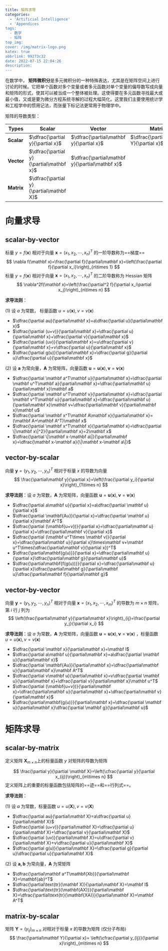 ```yaml
---
title: 矩阵求导
categories:
  - 'Artificial Intelligence'
  - 'Appendices
tags:
  - 数学
  - 矩阵
top_img: 
cover: /img/matrix-logo.png
katex: true
abbrlink: 99273c32
date: 2022-07-15 22:04:26
description:
---
```


在数学中， **矩阵微积分**是多元微积分的一种特殊表达，尤其是在矩阵空间上进行讨论的时候。它把单个函数对多个变量或者多元函数对单个变量的偏导数写成向量和矩阵的形式，使其可以被当成一个整体被处理。这使得要在多元函数寻找最大或最小值，又或是要为微分方程系统寻解的过程大幅简化。这里我们主要使用统计学和工程学中的惯用记法，而张量下标记法更常用于物理学中。

矩阵的导数类型：

| Types      | Scalar                                  | Vector                                         | Matrix                                  |
| ---------- | --------------------------------------- | ---------------------------------------------- | --------------------------------------- |
| **Scalar** | $\dfrac{\partial y}{\partial x}$        | $\dfrac{\partial\mathbf y}{\partial x}$        | $\dfrac{\partial\mathbf Y}{\partial x}$ |
| **Vector** | $\dfrac{\partial y}{\partial\mathbf x}$ | $\dfrac{\partial\mathbf y}{\partial\mathbf x}$ |                                         |
| **Matrix** | $\dfrac{\partial y}{\partial\mathbf X}$ |                                                |                                         |

# 向量求导

## scalar-by-vector

标量 $y=f(\mathbf x)$ 相对于向量 $\mathbf x=(x_1,x_2,\cdots,x_n)^T$ 的一阶导数称为==梯度==
$$
\nabla f(\mathbf x)=\frac{\partial f}{\partial\mathbf x}=\left(\frac{\partial f}{\partial x_i}\right)_{n\times 1}
$$
标量 $y=f(\mathbf x)$ 相对于向量 $\mathbf x=(x_1,x_2,\cdots,x_n)^T$ 的二阶导数称为 Hessian 矩阵
$$
\nabla^2f(\mathbf x)=\left(\frac{\partial^2 f}{\partial x_i\partial x_j}\right)_{n\times n}
$$

**求导法则**：

(1) 设 $a$ 为常数， 标量函数 $u=u(\mathbf x),v=v(\mathbf x)$ 

- $\dfrac{\partial au}{\partial\mathbf x}=a\dfrac{\partial u}{\partial\mathbf x}$ 
- $\dfrac{\partial (u+v)}{\partial\mathbf x}=\dfrac{\partial u}{\partial\mathbf x}+\dfrac{\partial v}{\partial\mathbf x}$ 
- $\dfrac{\partial (uv)}{\partial\mathbf x}=u\dfrac{\partial v}{\partial\mathbf x}+v\dfrac{\partial u}{\partial\mathbf x}$ 
- $\dfrac{\partial g(u)}{\partial\mathbf x}=\dfrac{\partial g}{\partial u}\dfrac{\partial u}{\partial\mathbf x}$

(2)  设 $\mathbf a$ 为常向量，$\mathbf A$ 为常矩阵，向量函数 $\mathbf u=\mathbf u(\mathbf x),\mathbf v=\mathbf v(\mathbf x)$ 

- $\dfrac{\partial \mathbf a^T\mathbf u}{\partial\mathbf x}=\dfrac{\partial \mathbf u^T\mathbf a}{\partial\mathbf x}=\dfrac{\partial\mathbf u}{\partial\mathbf x}\mathbf a$
- $\dfrac{\partial \mathbf u^T\mathbf v}{\partial\mathbf x}=\dfrac{\partial \mathbf v^T\mathbf u}{\partial\mathbf x}=\dfrac{\partial\mathbf u}{\partial\mathbf x}\mathbf v+\dfrac{\partial\mathbf v}{\partial\mathbf x}\mathbf u$
- $\dfrac{\partial \mathbf x^T\mathbf A\mathbf x}{\partial\mathbf x}=(\mathbf A+\mathbf A^T)\mathbf x$
- $\dfrac{\partial \mathbf x^T\mathbf x}{\partial\mathbf x}=\dfrac{\partial \|\mathbf x\|^2}{\partial\mathbf x}=2\mathbf x$
- $\dfrac{\partial \|\mathbf x-\mathbf a\|}{\partial\mathbf x}=\dfrac{\mathbf x-\mathbf a}{\|\mathbf x-\mathbf a\|}$

## vector-by-scalar

向量 $\mathbf y=(y_1,y_2,\cdots,y_n)^T$ 相对于标量 $x$ 的导数为向量
$$
\frac{\partial\mathbf y}{\partial x}=\left(\frac{\partial y_i}{\partial x}\right)_{1\times n}
$$

**求导法则**：设 $a$ 为常数，$\mathbf A$ 为常矩阵，向量函数 $\mathbf u=\mathbf u(\mathbf x),\mathbf v=\mathbf v(\mathbf x)$ 

- $\dfrac{\partial a\mathbf u}{\partial x}=a\dfrac{\partial \mathbf u}{\partial x}$
- $\dfrac{\partial \mathbf{Au}}{\partial x}=\dfrac{\partial \mathbf u}{\partial x}\mathbf A^T$
- $\dfrac{\partial (\mathbf{u+v})}{\partial x}=\dfrac{\partial\mathbf u}{\partial x}+\dfrac{\partial\mathbf v}{\partial x}$
- $\dfrac{\partial (\mathbf u^T\times \mathbf v)}{\partial x}=\dfrac{\partial\mathbf u}{\partial x}\times\mathbf v+\mathbf u^T\times(\dfrac{\partial\mathbf v}{\partial x})^T$
- $\dfrac{\partial\mathbf{g(u)}}{\partial x}=\dfrac{\partial\mathbf u}{\partial x}\dfrac{\partial\mathbf g}{\partial\mathbf u}$
- $\dfrac{\partial\mathbf{f(g(u))}}{\partial x}=\dfrac{\partial\mathbf u}{\partial x}\dfrac{\partial\mathbf g}{\partial\mathbf u}\dfrac{\partial\mathbf f}{\partial\mathbf g}$

## vector-by-vector

向量 $\mathbf y=(y_1,y_2,\cdots,y_n)^T$ 相对于向量 $\mathbf x=(x_1,x_2,\cdots,x_m)^T$ 的导数为 $m\times n$ 矩阵，第 $i$ 行 $j$ 列为
$$
\left(\frac{\partial\mathbf y}{\partial\mathbf x}\right)_{ij}=\frac{\partial y_j}{\partial x_i}
$$

**求导法则**：设 $a$ 为常数，$\mathbf A$ 为常矩阵，向量函数 $\mathbf u=\mathbf u(\mathbf x),\mathbf v=\mathbf v(\mathbf x)$ ，标量函数 $u=u(\mathbf x),v=v(\mathbf x)$ 

- $\dfrac{\partial \mathbf x}{\partial\mathbf x}=\mathbf I$
- $\dfrac{\partial a\mathbf u}{\partial\mathbf x}=a\dfrac{\partial \mathbf u}{\partial\mathbf x}$
- $\dfrac{\partial \mathbf{Au}}{\partial\mathbf x}=\dfrac{\partial\mathbf u}{\partial\mathbf x}\mathbf A^T$
- $\dfrac{\partial v\mathbf u}{\partial\mathbf x}=v\dfrac{\partial \mathbf u}{\partial\mathbf x}+\dfrac{\partial v}{\partial\mathbf x}\mathbf u^T$
- $\dfrac{\partial (\mathbf{u+v})}{\partial\mathbf x}=\dfrac{\partial\mathbf u}{\partial\mathbf x}+\dfrac{\partial\mathbf v}{\partial\mathbf x}$
- $\dfrac{\partial\mathbf{g(u)}}{\partial\mathbf x}=\dfrac{\partial \mathbf u}{\partial\mathbf x}\dfrac{\partial \mathbf g}{\partial\mathbf u}$

# 矩阵求导

## scalar-by-matrix

定义矩阵 $\mathbf X_{m\times n}$上的标量函数 $y$ 对矩阵的导数为矩阵

$$
\frac{\partial y}{\partial \mathbf X}=\left(\cfrac{\partial y}{\partial x_{ij}}\right)_{m\times n}
$$
定义矩阵上的重要的标量函数包括矩阵的==迹==和==行列式==。

**求导法则**：

(1) 设 $a$ 为常数，标量函数 $u=u(\mathbf X),v=v(\mathbf X)$ 

- $\dfrac{\partial au}{\partial\mathbf X}=a\dfrac{\partial u}{\partial\mathbf X}$ 
- $\dfrac{\partial (u+v)}{\partial\mathbf X}=\dfrac{\partial u}{\partial\mathbf X}+\dfrac{\partial v}{\partial\mathbf X}$ 
- $\dfrac{\partial (uv)}{\partial\mathbf X}=u\dfrac{\partial v}{\partial\mathbf X}+v\dfrac{\partial u}{\partial\mathbf X}$ 
- $\dfrac{\partial g(u)}{\partial\mathbf X}=\dfrac{\partial g}{\partial u}\dfrac{\partial u}{\partial\mathbf X}$

(2) 设 $\mathbf{a,b}$ 为常向量，$\mathbf A$ 为常矩阵

- $\dfrac{\partial\mathbf a^T\mathbf{Xb}}{\partial\mathbf X}=\mathbf{ab}^T$
- $\dfrac{\partial\text{tr}(\mathbf X)}{\partial\mathbf X}=\mathbf I$
- $\dfrac{\partial\text{tr}(\mathbf{AX)}}{\partial\mathbf X}=\dfrac{\partial\text{tr}(\mathbf{XA)}}{\partial\mathbf X}=\mathbf A^T$

## matrix-by-scalar

矩阵 $\mathbf Y=(y_{ij})_{m\times n}$ 对相对于标量 $x$ 的导数为矩阵 (仅分子布局)
$$
\frac{\partial\mathbf Y}{\partial x}=
\left(\cfrac{\partial y_{ij}}{\partial x}\right)_{m\times n}
$$

